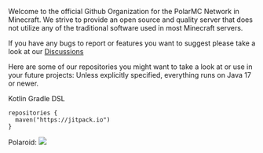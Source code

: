 Welcome to the official Github Organization for the PolarMC Network in Minecraft.
We strive to provide an open source and quality server that does not utilize any 
of the traditional software used in most Minecraft servers.

If you have any bugs to report or features you want to suggest please take a look at our 
<a class="github-button" href="https://github.com/buttons/github-buttons/discussions" data-color-scheme="no-preference: dark_high_contrast; light: dark_high_contrast; dark: dark_high_contrast;" data-icon="octicon-comment-discussion" data-size="large" aria-label="Discuss buttons/github-buttons on GitHub">Discussions</a>


Here are some of our repositories you might want to take a look at or use in your future projects:
Unless explicitly specified, everything runs on Java 17 or newer.

Kotlin Gradle DSL
```
repositories {
  maven("https://jitpack.io")
}
```

Polaroid:   [![](https://jitpack.io/v/Polar-Network/Polaroid.svg)](https://jitpack.io/#Polar-Network/Polaroid)
